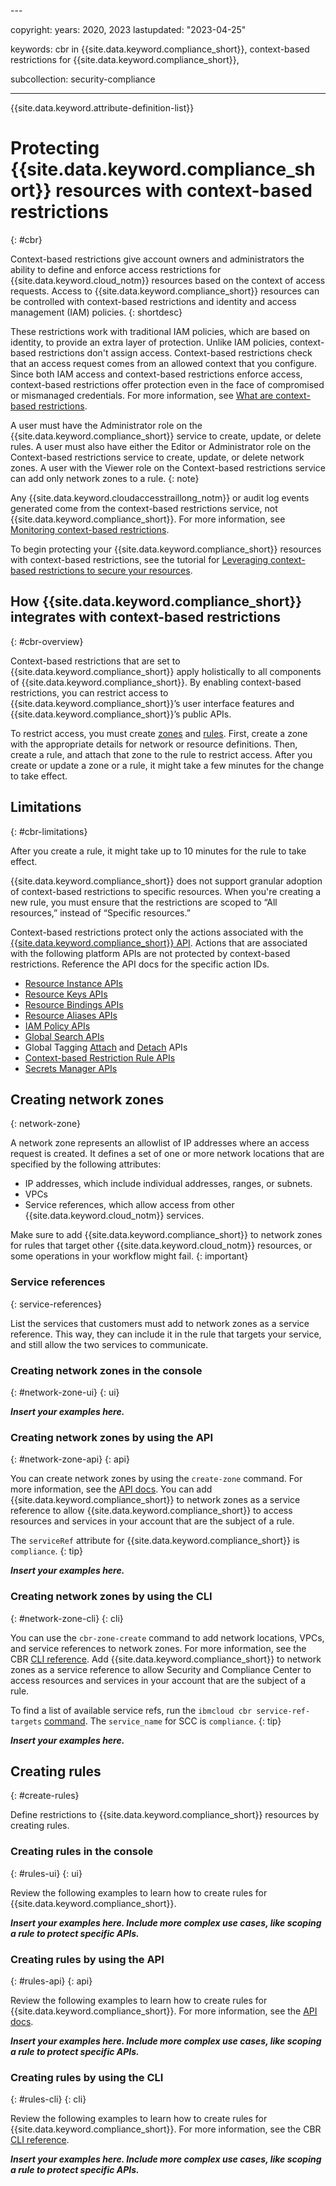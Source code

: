 <cbr>---

copyright:
  years: 2020, 2023
lastupdated: "2023-04-25"

keywords: cbr in {{site.data.keyword.compliance_short}}, context-based restrictions for {{site.data.keyword.compliance_short}}, 

subcollection: security-compliance

---

{{site.data.keyword.attribute-definition-list}}

# Protecting {{site.data.keyword.compliance_short}} resources with context-based restrictions
{: #cbr}

Context-based restrictions give account owners and administrators the ability to define and enforce access restrictions for {{site.data.keyword.cloud_notm}} resources based on the context of access requests. Access to {{site.data.keyword.compliance_short}} resources can be controlled with context-based restrictions and identity and access management (IAM) policies. 
{: shortdesc}

These restrictions work with traditional IAM policies, which are based on identity, to provide an extra layer of protection. Unlike IAM policies, context-based restrictions don't assign access. Context-based restrictions check that an access request comes from an allowed context that you configure. Since both IAM access and context-based restrictions enforce access, context-based restrictions offer protection even in the face of compromised or mismanaged credentials. For more information, see [What are context-based restrictions](/docs/account?topic=account-context-restrictions-whatis).

A user must have the Administrator role on the {{site.data.keyword.compliance_short}} service to create, update, or delete rules. A user must also have either the Editor or Administrator role on the Context-based restrictions service to create, update, or delete network zones. A user with the Viewer role on the Context-based restrictions service can add only network zones to a rule. 
{: note}

Any {{site.data.keyword.cloudaccesstraillong_notm}} or audit log events generated come from the context-based restrictions service, not {{site.data.keyword.compliance_short}}. For more information, see [Monitoring context-based restrictions](/docs/account?topic=account-cbr-monitor).

To begin protecting your {{site.data.keyword.compliance_short}} resources with context-based restrictions, see the tutorial for [Leveraging context-based restrictions to secure your resources](/docs/account?topic=account-context-restrictions-tutorial).

## How {{site.data.keyword.compliance_short}} integrates with context-based restrictions
{: #cbr-overview}

Context-based restrictions that are set to {{site.data.keyword.compliance_short}} apply holistically to all components of {{site.data.keyword.compliance_short}}. By enabling context-based restrictions, you can restrict access to {{site.data.keyword.compliance_short}}’s user interface features and {{site.data.keyword.compliance_short}}’s public APIs.

To restrict access, you must create [zones](/docs/account?topic=account-context-restrictions-create&interface=ui#network-zones-create) and [rules](/docs/account?topic=account-context-restrictions-create&interface=ui#context-restrictions-create-rules). First, create a zone with the appropriate details for network or resource definitions. Then, create a rule, and attach that zone to the rule to restrict access. After you create or update a zone or a rule, it might take a few minutes for the change to take effect.

## Limitations
{: #cbr-limitations}

After you create a rule, it might take up to 10 minutes for the rule to take effect.

{{site.data.keyword.compliance_short}} does not support granular adoption of context-based restrictions to specific resources. When you're creating a new rule, you must ensure that the restrictions are scoped to “All resources,” instead of “Specific resources.”

Context-based restrictions protect only the actions associated with the [{{site.data.keyword.compliance_short}} API](apidocs/security-compliance/posture-v2.0). Actions that are associated with the following platform APIs are not protected by context-based restrictions. Reference the API docs for the specific action IDs.

- [Resource Instance APIs](/apidocs/resource-controller/resource-controller#list-resource-instances)
- [Resource Keys APIs](/apidocs/resource-controller/resource-controller#list-resource-keys)
- [Resource Bindings APIs](/apidocs/resource-controller/resource-controller#list-resource-bindings)
- [Resource Aliases APIs](/apidocs/resource-controller/resource-controller#list-resource-aliases)
- [IAM Policy APIs](/apidocs/iam-policy-management#list-policies)
- [Global Search APIs](/apidocs/search)
- Global Tagging [Attach](/apidocs/tagging#attach-tag) and [Detach](/apidocs/tagging#detach-tag) APIs
- [Context-based Restriction Rule APIs](/apidocs/context-based-restrictions#create-rule)
- [Secrets Manager APIs](/apidocs/secrets-manager)


## Creating network zones
{: network-zone}

A network zone represents an allowlist of IP addresses where an access request is created. It defines a set of one or more network locations that are specified by the following attributes:
- IP addresses, which include individual addresses, ranges, or subnets.
- VPCs
- Service references, which allow access from other {{site.data.keyword.cloud_notm}} services.

Make sure to add {{site.data.keyword.compliance_short}} to network zones for rules that target other {{site.data.keyword.cloud_notm}} resources, or some operations in your workflow might fail. 
{: important}

### Service references
{: service-references}

List the services that customers must add to network zones as a service reference. This way, they can include it in the rule that targets your service, and still allow the two services to communicate.

### Creating network zones in the console
{: #network-zone-ui} 
{: ui}

***Insert your examples here.***


### Creating network zones by using the API
{: #network-zone-api} 
{: api}

You can create network zones by using the `create-zone` command. For more information, see the [API docs](/apidocs/context-based-restrictions#create-zone). You can add {{site.data.keyword.compliance_short}} to network zones as a service reference to allow {{site.data.keyword.compliance_short}} to access resources and services in your account that are the subject of a rule.

The `serviceRef` attribute for {{site.data.keyword.compliance_short}} is `compliance`. 
{: tip}

***Insert your examples here.***

### Creating network zones by using the CLI
{: #network-zone-cli} 
{: cli}

You can use the `cbr-zone-create` command to add network locations, VPCs, and service references to network zones. For more information, see the CBR [CLI reference](docs/account?topic=account-cbr-plugin). Add {{site.data.keyword.compliance_short}} to network zones as a service reference to allow Security and Compliance Center to access resources and services in your account that are the subject of a rule.


To find a list of available service refs, run the `ibmcloud cbr service-ref-targets` [command](/docs/account?topic=account-cbr-plugin#cbr-cli-service-ref-targets-command). The `service_name` for SCC is `compliance`.
{: tip}

***Insert your examples here.***

## Creating rules
{: #create-rules}

Define restrictions to {{site.data.keyword.compliance_short}} resources by creating rules.

### Creating rules in the console
{: #rules-ui} 
{: ui}

Review the following examples to learn how to create rules for {{site.data.keyword.compliance_short}}.

***Insert your examples here. Include more complex use cases, like scoping a rule to protect specific APIs.***


### Creating rules by using the API
{: #rules-api} 
{: api}

Review the following examples to learn how to create rules for {{site.data.keyword.compliance_short}}. For more information, see the [API docs](/apidocs/context-based-restrictions#create-rule).

***Insert your examples here. Include more complex use cases, like scoping a rule to protect specific APIs.***

### Creating rules by using the CLI
{: #rules-cli} 
{: cli}

Review the following examples to learn how to create rules for {{site.data.keyword.compliance_short}}. For more information, see the CBR [CLI reference](/docs/account?topic=account-cbr-plugin#cbr-rules-cli).

***Insert your examples here. Include more complex use cases, like scoping a rule to protect specific APIs.***


</cbr>